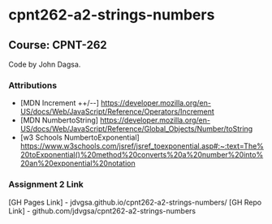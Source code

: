 # cpnt262-a2-strings-numbers

## Course: CPNT-262

Code by John Dagsa.

### Attributions

  - [MDN Increment ++/--] https://developer.mozilla.org/en-US/docs/Web/JavaScript/Reference/Operators/Increment
  - [MDN NumbertoString] https://developer.mozilla.org/en-US/docs/Web/JavaScript/Reference/Global_Objects/Number/toString
  - [w3 Schools NumbertoExponential] https://www.w3schools.com/jsref/jsref_toexponential.asp#:~:text=The%20toExponential()%20method%20converts%20a%20number%20into%20an%20exponential%20notation

### Assignment 2 Link
[GH Pages Link] - jdvgsa.github.io/cpnt262-a2-strings-numbers/
[GH Repo Link] - github.com/jdvgsa/cpnt262-a2-strings-numbers
